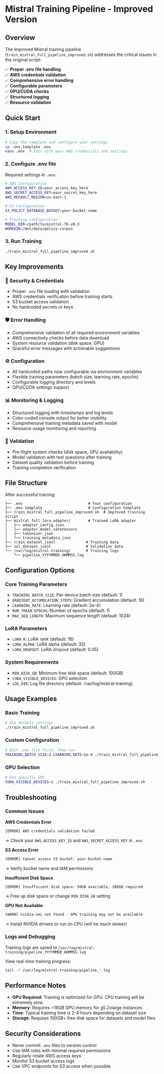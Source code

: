 # Mistral Training Pipeline - Improved Version

## Overview

The improved Mistral training pipeline (`train_mistral_full_pipeline_improved.sh`) addresses the critical issues in the original script:

✅ **Proper .env file handling**  
✅ **AWS credentials validation**  
✅ **Comprehensive error handling**  
✅ **Configurable parameters**  
✅ **GPU/CUDA checks**  
✅ **Structured logging**  
✅ **Resource validation**  

## Quick Start

### 1. Setup Environment

```bash
# Copy the template and configure your settings
cp .env.template .env
nano .env  # Edit with your AWS credentials and settings
```

### 2. Configure .env file

Required settings in `.env`:
```bash
# AWS Configuration
AWS_ACCESS_KEY_ID=your_access_key_here
AWS_SECRET_ACCESS_KEY=your_secret_key_here
AWS_DEFAULT_REGION=us-east-1

# S3 Configuration  
S3_POLICY_DATABASE_BUCKET=your-bucket-name

# Training Configuration
MODEL_DIR=/path/to/mistral-7b-v0.3
WORKDIR=/mnt/data/policy-corpus
```

### 3. Run Training

```bash
./train_mistral_full_pipeline_improved.sh
```

## Key Improvements

### 🔐 Security & Credentials
- Proper `.env` file loading with validation
- AWS credentials verification before training starts
- S3 bucket access validation
- No hardcoded secrets or keys

### 🛡️ Error Handling  
- Comprehensive validation of all required environment variables
- AWS connectivity checks before data download
- System resource validation (disk space, GPU)
- Graceful error messages with actionable suggestions

### ⚙️ Configuration
- All hardcoded paths now configurable via environment variables
- Flexible training parameters (batch size, learning rate, epochs)
- Configurable logging directory and levels
- GPU/CUDA settings support

### 📊 Monitoring & Logging
- Structured logging with timestamps and log levels
- Color-coded console output for better visibility
- Comprehensive training metadata saved with model
- Resource usage monitoring and reporting

### 🧪 Validation
- Pre-flight system checks (disk space, GPU availability)
- Model validation with test questions after training
- Dataset quality validation before training
- Training completion verification

## File Structure

After successful training:
```
├── .env                              # Your configuration
├── .env.template                     # Configuration template
├── train_mistral_full_pipeline_improved.sh  # Improved training script
├── mistral_full_lora_adapter/        # Trained LoRA adapter
│   ├── adapter_config.json
│   ├── adapter_model.safetensors
│   ├── tokenizer.json
│   └── training_metadata.json
├── train_dataset.jsonl              # Training data
├── val_dataset.jsonl                # Validation data
└── /var/log/mistral-training/       # Training logs
    └── pipeline_YYYYMMDD_HHMMSS.log
```

## Configuration Options

### Core Training Parameters
- `TRAINING_BATCH_SIZE`: Per-device batch size (default: 1)
- `GRADIENT_ACCUMULATION_STEPS`: Gradient accumulation (default: 16)  
- `LEARNING_RATE`: Learning rate (default: 2e-4)
- `NUM_TRAIN_EPOCHS`: Number of epochs (default: 1)
- `MAX_SEQ_LENGTH`: Maximum sequence length (default: 1024)

### LoRA Parameters
- `LORA_R`: LoRA rank (default: 16)
- `LORA_ALPHA`: LoRA alpha (default: 32)
- `LORA_DROPOUT`: LoRA dropout (default: 0.05)

### System Requirements
- `MIN_DISK_GB`: Minimum free disk space (default: 100GB)
- `CUDA_VISIBLE_DEVICES`: GPU selection
- `LOG_DIR`: Log file directory (default: /var/log/mistral-training)

## Usage Examples

### Basic Training
```bash
# Use default settings
./train_mistral_full_pipeline_improved.sh
```

### Custom Configuration
```bash
# Edit .env file first, then run
TRAINING_BATCH_SIZE=2 LEARNING_RATE=1e-4 ./train_mistral_full_pipeline_improved.sh
```

### GPU Selection
```bash
# Use specific GPU
CUDA_VISIBLE_DEVICES=1 ./train_mistral_full_pipeline_improved.sh
```

## Troubleshooting

### Common Issues

**AWS Credentials Error**
```bash
[ERROR] AWS credentials validation failed
```
→ Check your `AWS_ACCESS_KEY_ID` and `AWS_SECRET_ACCESS_KEY` in `.env`

**S3 Access Error**  
```bash
[ERROR] Cannot access S3 bucket: your-bucket-name
```
→ Verify bucket name and IAM permissions

**Insufficient Disk Space**
```bash  
[ERROR] Insufficient disk space: 50GB available, 100GB required
```
→ Free up disk space or change `MIN_DISK_GB` setting

**GPU Not Available**
```bash
[WARN] nvidia-smi not found - GPU training may not be available
```
→ Install NVIDIA drivers or run on CPU (will be much slower)

### Logs and Debugging

Training logs are saved to `/var/log/mistral-training/pipeline_YYYYMMDD_HHMMSS.log`

View real-time training progress:
```bash
tail -f /var/log/mistral-training/pipeline_*.log
```

## Performance Notes

- **GPU Required**: Training is optimized for GPU. CPU training will be extremely slow.
- **Memory**: Requires ~16GB GPU memory for g5.2xlarge instances
- **Time**: Typical training time is 2-4 hours depending on dataset size
- **Storage**: Requires 100GB+ free disk space for datasets and model files

## Security Considerations

- Never commit `.env` files to version control
- Use IAM roles with minimal required permissions
- Regularly rotate AWS access keys
- Monitor S3 bucket access logs
- Use VPC endpoints for S3 access when possible